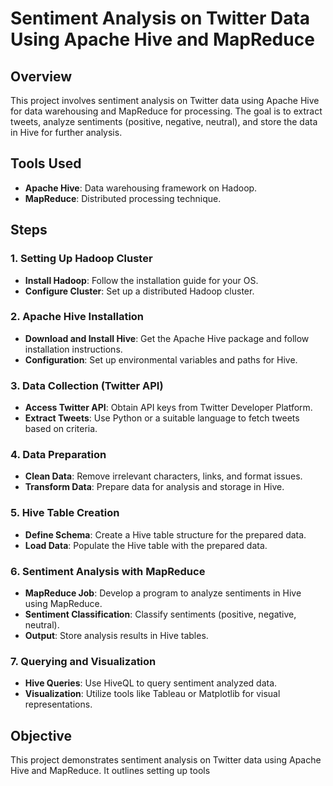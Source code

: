 # Sentiment Analysis on Twitter Data Using Apache Hive and MapReduce

## Overview
This project involves sentiment analysis on Twitter data using Apache Hive for data warehousing and MapReduce for processing. The goal is to extract tweets, analyze sentiments (positive, negative, neutral), and store the data in Hive for further analysis.

## Tools Used
- **Apache Hive**: Data warehousing framework on Hadoop.
- **MapReduce**: Distributed processing technique.

## Steps

### 1. Setting Up Hadoop Cluster
- **Install Hadoop**: Follow the installation guide for your OS.
- **Configure Cluster**: Set up a distributed Hadoop cluster.

### 2. Apache Hive Installation
- **Download and Install Hive**: Get the Apache Hive package and follow installation instructions.
- **Configuration**: Set up environmental variables and paths for Hive.

### 3. Data Collection (Twitter API)
- **Access Twitter API**: Obtain API keys from Twitter Developer Platform.
- **Extract Tweets**: Use Python or a suitable language to fetch tweets based on criteria.

### 4. Data Preparation
- **Clean Data**: Remove irrelevant characters, links, and format issues.
- **Transform Data**: Prepare data for analysis and storage in Hive.

### 5. Hive Table Creation
- **Define Schema**: Create a Hive table structure for the prepared data.
- **Load Data**: Populate the Hive table with the prepared data.

### 6. Sentiment Analysis with MapReduce
- **MapReduce Job**: Develop a program to analyze sentiments in Hive using MapReduce.
- **Sentiment Classification**: Classify sentiments (positive, negative, neutral).
- **Output**: Store analysis results in Hive tables.

### 7. Querying and Visualization
- **Hive Queries**: Use HiveQL to query sentiment analyzed data.
- **Visualization**: Utilize tools like Tableau or Matplotlib for visual representations.

## Objective
This project demonstrates sentiment analysis on Twitter data using Apache Hive and MapReduce. It outlines setting up tools
